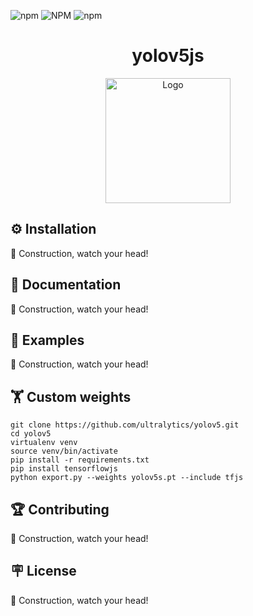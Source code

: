 ![npm](https://img.shields.io/npm/dt/yolov5-js)
![NPM](https://img.shields.io/npm/l/yolov5-js)
![npm](https://img.shields.io/npm/v/yolov5-js)

<h1 align="center">yolov5js</h1>

<p align="center"> 
    <img width="200" src="https://yolov5js-images.s3.eu-central-1.amazonaws.com/yolov5js-logo.png" alt="Logo">
</p>

## ⚙️ Installation

🚧 Construction, watch your head!


## 📄 Documentation

🚧 Construction, watch your head!


## 🚀 Examples

🚧 Construction, watch your head!


## 🏋️ Custom weights


```console
git clone https://github.com/ultralytics/yolov5.git
cd yolov5
virtualenv venv
source venv/bin/activate
pip install -r requirements.txt
pip install tensorflowjs
python export.py --weights yolov5s.pt --include tfjs
```


## 🏆 Contributing

🚧 Construction, watch your head!


## 🪧 License

🚧 Construction, watch your head!
